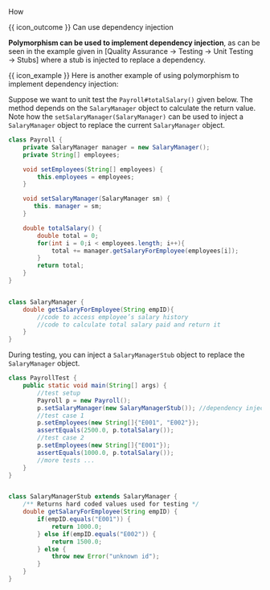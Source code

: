 <span id="title">How</span>

<span id="prereqs"><panel src="../what/unit-inElsewhere-asFlat.md" boilerplate header="%%{{ icon_prereq }} Quality Assurance → Testing → Dependency Injection → What%%" popup-url="{{ baseUrl }}/testing/dependencyInjection/what" /></span>

<span id="outcomes">{{ icon_outcome }} Can use dependency injection</span>

<div id="body">

**Polymorphism can be used to implement dependency injection**, as can be seen in the example given in <trigger trigger="click" for="modal:useDi-stub">[Quality Assurance → Testing → Unit Testing → Stubs]</trigger> where a stub is injected to replace a dependency.

<modal large title="" id="modal:useDi-stub">
  <include src="../../testingTypes/unitTesting/stubs/unit-inElsewhere-asFlat.md" boilerplate/>
</modal>

<tip-box> 

{{ icon_example }} Here is another example of using polymorphism to implement dependency injection:

Suppose we want to unit test the `Payroll#totalSalary()` given below. The method depends on the `SalaryManager` object to calculate the return value. Note how the `setSalaryManager(SalaryManager)` can be used to inject a `SalaryManager` object to replace the current `SalaryManager` object.

```java
class Payroll {
    private SalaryManager manager = new SalaryManager();
    private String[] employees;

    void setEmployees(String[] employees) {
        this.employees = employees;
    }

    void setSalaryManager(SalaryManager sm) {
       this. manager = sm;
    }

    double totalSalary() {
        double total = 0;
        for(int i = 0;i < employees.length; i++){
            total += manager.getSalaryForEmployee(employees[i]);
        }
        return total;
    }
}


class SalaryManager {
    double getSalaryForEmployee(String empID){
        //code to access employee’s salary history
        //code to calculate total salary paid and return it
    }
}
```

During testing, you can inject a `SalaryManagerStub` object to replace the `SalaryManager` object.

```java
class PayrollTest {
    public static void main(String[] args) {
        //test setup
        Payroll p = new Payroll();
        p.setSalaryManager(new SalaryManagerStub()); //dependency injection
        //test case 1
        p.setEmployees(new String[]{"E001", "E002"});
        assertEquals(2500.0, p.totalSalary());
        //test case 2
        p.setEmployees(new String[]{"E001"});
        assertEquals(1000.0, p.totalSalary());
        //more tests ...
    }
}


class SalaryManagerStub extends SalaryManager {
    /** Returns hard coded values used for testing */
    double getSalaryForEmployee(String empID) {
        if(empID.equals("E001")) {
            return 1000.0;
        } else if(empID.equals("E002")) {
            return 1500.0;
        } else {
            throw new Error("unknown id");
        }
    }
}
```
</tip-box>

</div>

<div id="extras">

<include src="exercises.md" />

</div>